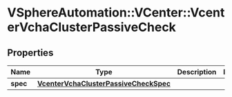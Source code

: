 # VSphereAutomation::VCenter::VcenterVchaClusterPassiveCheck

## Properties
Name | Type | Description | Notes
------------ | ------------- | ------------- | -------------
**spec** | [**VcenterVchaClusterPassiveCheckSpec**](VcenterVchaClusterPassiveCheckSpec.md) |  | 


